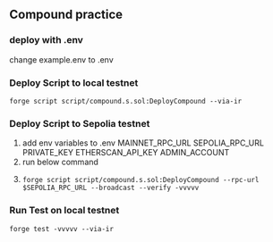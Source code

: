 ## Compound practice

### deploy with .env
change example.env to .env

### Deploy Script to local testnet
```git bash
forge script script/compound.s.sol:DeployCompound --via-ir
```
### Deploy Script to Sepolia testnet
1. add env variables to .env
  MAINNET_RPC_URL
  SEPOLIA_RPC_URL
  PRIVATE_KEY
  ETHERSCAN_API_KEY
  ADMIN_ACCOUNT
2. run below command
3. ```git bash
   forge script script/compound.s.sol:DeployCompound --rpc-url $SEPOLIA_RPC_URL --broadcast --verify -vvvvv
   ```

### Run Test on local testnet
```git bash
forge test -vvvvv --via-ir 
```
